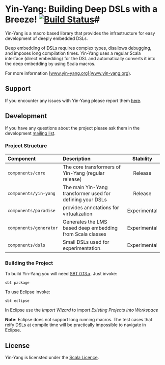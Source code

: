 # Yin-Yang: Building Deep DSLs with a Breeze! [![Build Status](https://travis-ci.org/vjovanov/yin-yang.png?branch=master)](https://travis-ci.org/vjovanov/yin-yang)#

Yin-Yang is a macro based library that provides the infrastructure for easy development of deeply embedded DSLs.

Deep embedding of DSLs requires complex types, disallows debugging, and imposes long compilation times. Yin-Yang uses a regular Scala interface (direct embedding) for the DSL and automatically converts it into the deep embedding by using Scala macros.

For more information [www.yin-yang.org](www.yin-yang.org).

## Support

If you encounter any issues with Yin-Yang please report them [here](https://github.com/vjovanov/yin-yang/issues).

## Development

If you have any questions about the project please ask them in the development [mailing list](todo).

### Project Structure
| Component             | Description                                                | Stability          |
|:---------             |:-----------                                                |:---------:         |
| `components/core`     |  The core transformers of Yin-Yang (regular release)       | Release            |
| `components/yin-yang` |  The main Yin-Yang transformer used for defining your DSLs | Release            |
| `components/paradise` |  provides annotations for virtualization                   | Experimental       |
| `components/generator`|  Generates the LMS based deep embedding from Scala classes | Experimental       |
| `components/dsls`     |  Small DSLs used for experimentation.                      | Experimental       |

### Building the Project

To build Yin-Yang you will need [SBT 0.13.x](http://www.scala-sbt.org/0.13/tutorial/index.html). Just invoke:

    sbt package

To use Eclipse invoke:

    sbt eclipse

In Eclipse use the *Import Wizard* to import *Existing Projects into Workspace*

**Note:** Eclipse does not support long running macros. The test cases that reify DSLs at compile time will be practically impossible to navigate in Eclipse.

## License

Yin-Yang is licensted under the [Scala Licence](https://raw.githubusercontent.com/vjovanov/yin-yang/master/LICENCE).
